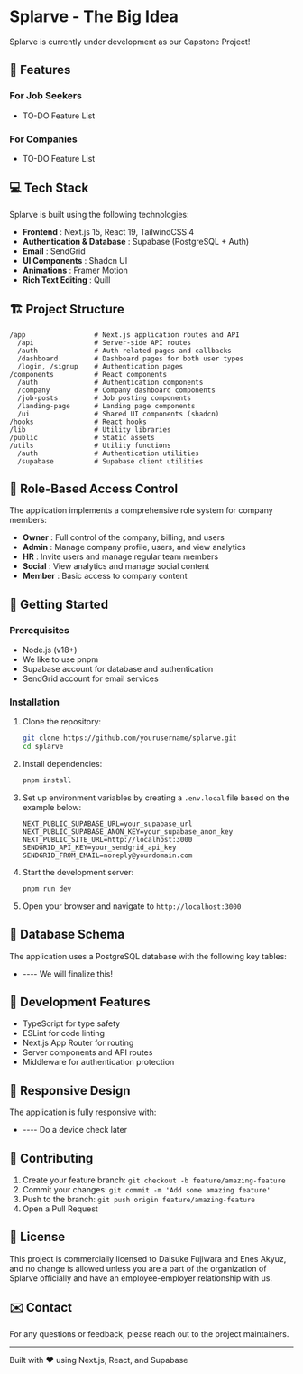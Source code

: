 # Splarve - The Big Idea

Splarve is currently under development as our Capstone Project!

## 🚀 Features

### For Job Seekers

* TO-DO Feature List

### For Companies

* TO-DO Feature List

## 💻 Tech Stack

Splarve is built using the following technologies:

* **Frontend** : Next.js 15, React 19, TailwindCSS 4
* **Authentication & Database** : Supabase (PostgreSQL + Auth)
* **Email** : SendGrid
* **UI Components** : Shadcn UI
* **Animations** : Framer Motion
* **Rich Text Editing** : Quill

## 🏗️ Project Structure

```
/app                 # Next.js application routes and API
  /api               # Server-side API routes 
  /auth              # Auth-related pages and callbacks
  /dashboard         # Dashboard pages for both user types
  /login, /signup    # Authentication pages
/components          # React components
  /auth              # Authentication components
  /company           # Company dashboard components
  /job-posts         # Job posting components
  /landing-page      # Landing page components
  /ui                # Shared UI components (shadcn)
/hooks               # React hooks
/lib                 # Utility libraries
/public              # Static assets
/utils               # Utility functions
  /auth              # Authentication utilities
  /supabase          # Supabase client utilities
```

## 🔐 Role-Based Access Control

The application implements a comprehensive role system for company members:

* **Owner** : Full control of the company, billing, and users
* **Admin** : Manage company profile, users, and view analytics
* **HR** : Invite users and manage regular team members
* **Social** : View analytics and manage social content
* **Member** : Basic access to company content

## 🚦 Getting Started

### Prerequisites

* Node.js (v18+)
* We like to use pnpm
* Supabase account for database and authentication
* SendGrid account for email services

### Installation

1. Clone the repository:
   ```bash
   git clone https://github.com/yourusername/splarve.git
   cd splarve
   ```
2. Install dependencies:
   ```bash
   pnpm install
   ```
3. Set up environment variables by creating a `.env.local` file based on the example below:
   ```
   NEXT_PUBLIC_SUPABASE_URL=your_supabase_url
   NEXT_PUBLIC_SUPABASE_ANON_KEY=your_supabase_anon_key
   NEXT_PUBLIC_SITE_URL=http://localhost:3000
   SENDGRID_API_KEY=your_sendgrid_api_key
   SENDGRID_FROM_EMAIL=noreply@yourdomain.com
   ```
4. Start the development server:
   ```bash
   pnpm run dev
   ```
5. Open your browser and navigate to `http://localhost:3000`

## 📝 Database Schema

The application uses a PostgreSQL database with the following key tables:

* ---- We will finalize this!

## 🧪 Development Features

* TypeScript for type safety
* ESLint for code linting
* Next.js App Router for routing
* Server components and API routes
* Middleware for authentication protection

## 📱 Responsive Design

The application is fully responsive with:

* ---- Do a device check later

## 🙋 Contributing

1. Create your feature branch: `git checkout -b feature/amazing-feature`
3. Commit your changes: `git commit -m 'Add some amazing feature'`
4. Push to the branch: `git push origin feature/amazing-feature`
5. Open a Pull Request

## 📄 License

This project is commercially licensed to Daisuke Fujiwara and Enes Akyuz, and no change is allowed unless you are a part of the organization of Splarve officially and have an employee-employer relationship with us.

## ✉️ Contact

For any questions or feedback, please reach out to the project maintainers.

---

Built with ❤️ using Next.js, React, and Supabase
